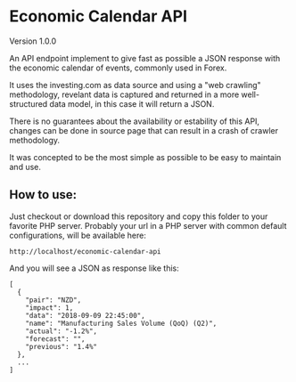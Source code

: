 Economic Calendar API
==========================

Version 1.0.0

An API endpoint implement to give fast as possible a JSON response with the economic calendar of events, commonly used in Forex.

It uses the investing.com as data source and using a "web crawling" methodology,
revelant data is captured and returned in a more well-structured data model, in this
case it will return a JSON.

There is no guarantees about the availability or estability of this API, changes
can be done in source page that can result in a crash of crawler methodology.

It was concepted to be the most simple as possible to be easy to maintain and use.

## How to use:

Just checkout or download this repository and copy this folder to your favorite PHP server. Probably your url in a PHP server with common default configurations, will be available here:

```
http://localhost/economic-calendar-api
```
And you will see a JSON as response like this:
```
[
  {
    "pair": "NZD",
    "impact": 1,
    "data": "2018-09-09 22:45:00",
    "name": "Manufacturing Sales Volume (QoQ) (Q2)",
    "actual": "-1.2%",
    "forecast": "",
    "previous": "1.4%"
  },
  ...
]
```
